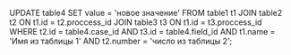 UPDATE table4 
SET value = 'новое значение'
FROM table1 t1
JOIN table2 t2 ON t1.id = t2.proccess_id
JOIN table3 t3 ON t1.id = t3.proccess_id
WHERE t2.id = table4.case_id AND t3.id = table4.field_id AND t1.name = 'Имя из таблицы 1' AND t2.number = 'число из таблицы 2';
